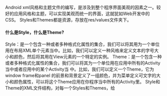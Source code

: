 Android xml风格和主题文件的编写，是涉及到整个程序界面美观的因素之一。较好的应用风格和主题，可以实现美观而统一的界面，这就犹如Web开发中的CSS。
Styles和Themes都是资源，存放在res/values文件夹下。
#### 什么是Style，什么是Theme?
Style：是一个包含一种或者多种格式化属性的集合，我们可以将其用为一个单位用在布局XML单个元素当中。比如，我们可以定义一种风格来定义文本的字号大小和颜色，然后将其用在View元素的一个特定的实例。
Theme：是一个包含一种或者多种格式化属性的集合，我们可以将其为一个单位用在应用中所有的Activity当中或者应用中的某个Activity当 中。比如，我们可以定义一个Theme，它为window frame和panel 的前景和背景定义了一组颜色，并为菜单定义可文字的大小和颜色属性，可以将这个Theme应用在你程序当中所有的Activity里。
Style和Theme的XML文件结构，对每一个Styles和Themes，给<style>元素增加一个全局唯一的名字，也可以选择增加一个父类属性。在后边我们可以用这个名字来应用风格，而父类属性标识了当前风格是继承于哪个风格。在<style>元素内部，申明一个或者多个<item>，每一个<item>定义了一个名字属性，并且在元素内部定义了这个风格的值。
#### 风格
1.在res/values 目录下新建一个名叫style.xml的文件。
2.对每一个风格和主题，给<style>element增加一个全局唯一的名字，也可以选择增加一个父类属性。在后边我们可以用这个名字来应用风格，而父类属性标识了当前风格是继承于哪个风格。
3.在<style>元素内部，申明一个或者多个<item>,每一个<item>定义了一个名字属性，并且在元素内部定义了这个风格的值。
4.你可以应用在其他XML定义的资源。
下面SDK提供的Style的例子：
```  
<?xml version="1.0″ encoding="utf-8″?>
<resources>
	<style name="SpecialText" parent="@style/Text">
		<item name="android:textSize">18sp</item>
		<item name="android:textColor">008</item>
	</style>
</resources>
```
上面的样式可以用在单个view中如：
```  
<EditText
    id="@+id/text1"
    style="@style/mytext"
    android:layout_width="fill_parent"
    android:layout_height="wrap_content"
    World=""
    android:text="Hello," />
```
现在这个EditText组件的所表现出来的风格就为我们在上边的XML文件中所定义的那样。编写一个简单的Style：
```  
<?xml version="1.0″ encoding="utf-8″?>
<resources>
	<style name="SpecialText" >
		<item name="android:textSize">18sp</item>
		<item name="android:textColor">EC9237</item>
	</style>
	<style name="SpecialText2″ >
		<item name="android:textSize">26sp</item>
		<item name="android:textColor">FF7F7C</item>
		<item name="android:fromAlpha">0.0</item>
		<item name="android:toAlpha">0.0</item>
	</style>
</resources>
```